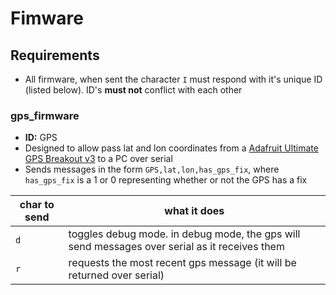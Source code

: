 # Fimware

## Requirements
- All firmware, when sent the character `I` must respond with it's unique ID (listed below). ID's **must not** conflict with each other

### gps_firmware

- **ID:** GPS
- Designed to allow pass lat and lon coordinates from a [Adafruit Ultimate GPS Breakout v3](https://www.adafruit.com/product/746) to a PC over serial
- Sends messages in the form `GPS,lat,lon,has_gps_fix`, where `has_gps_fix` is a 1 or 0 representing whether or not the GPS has a fix

char to send | what it does
-------------| ------------
`d` | toggles debug mode. in debug mode, the gps will send messages over serial as it receives them
`r` | requests the most recent gps message (it will be returned over serial)

